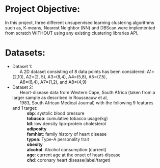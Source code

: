 # Project Objective:
In this project, three different unsupervised learning clustering algorithms such as, K-means, Nearest Neighbor (NN) and DBScan were implemented from scratch WITHOUT using any existing clustering libraries API.

# Datasets:


*   Dataset 1: <br>
&nbsp;&nbsp;&nbsp;&nbsp;&nbsp;&nbsp;A 2D dataset consisting of 8 data points has been considered: A1=(2,10), A2=(2, 5), A3=(8,4), A4=(5,8), A5=(7,5), <br>&nbsp;&nbsp;&nbsp;&nbsp;&nbsp;&nbsp;A6=(6,4), A7=(1,2), and A8=(4,9)
*   Dataset 2: <br>
&nbsp;&nbsp;&nbsp;&nbsp;&nbsp;&nbsp;Heart-disease data from Western Cape, South Africa (taken from a larger sample as described in Rousseauw et al,<br>&nbsp;&nbsp;&nbsp;&nbsp;&nbsp;&nbsp;1983, South African Medical Journal) with the following 9 features and 1 target:<br>
&nbsp;&nbsp;&nbsp;&nbsp;&nbsp;&nbsp;&nbsp;&nbsp;&nbsp;&nbsp;&nbsp;&nbsp;**sbp**: systolic blood pressure<br>
&nbsp;&nbsp;&nbsp;&nbsp;&nbsp;&nbsp;&nbsp;&nbsp;&nbsp;&nbsp;&nbsp;&nbsp;**tobacco**: cumulative tobacco usage(kg)<br>
&nbsp;&nbsp;&nbsp;&nbsp;&nbsp;&nbsp;&nbsp;&nbsp;&nbsp;&nbsp;&nbsp;&nbsp;**ldl**: low density lipo-protein cholesterol<br>
&nbsp;&nbsp;&nbsp;&nbsp;&nbsp;&nbsp;&nbsp;&nbsp;&nbsp;&nbsp;&nbsp;&nbsp;**adiposity**<br>
&nbsp;&nbsp;&nbsp;&nbsp;&nbsp;&nbsp;&nbsp;&nbsp;&nbsp;&nbsp;&nbsp;&nbsp;**famhist**: family history of heart disease <br>
&nbsp;&nbsp;&nbsp;&nbsp;&nbsp;&nbsp;&nbsp;&nbsp;&nbsp;&nbsp;&nbsp;&nbsp;**typea**: Type-A personality trait <br>
&nbsp;&nbsp;&nbsp;&nbsp;&nbsp;&nbsp;&nbsp;&nbsp;&nbsp;&nbsp;&nbsp;&nbsp;**obesity**<br>
&nbsp;&nbsp;&nbsp;&nbsp;&nbsp;&nbsp;&nbsp;&nbsp;&nbsp;&nbsp;&nbsp;&nbsp;**alcohol**: Alcohol consumption (current)<br>
&nbsp;&nbsp;&nbsp;&nbsp;&nbsp;&nbsp;&nbsp;&nbsp;&nbsp;&nbsp;&nbsp;&nbsp;**age**: current age at the onset of heart-disease<br>
&nbsp;&nbsp;&nbsp;&nbsp;&nbsp;&nbsp;&nbsp;&nbsp;&nbsp;&nbsp;&nbsp;&nbsp;**chd**: coronary heart disease(label/target)<br>
